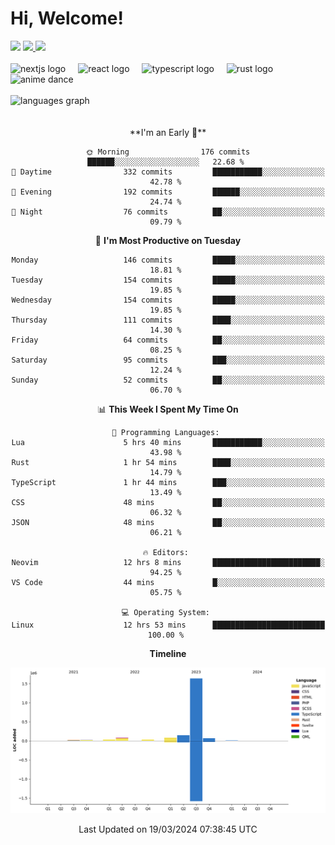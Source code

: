 <div align="center">
  <h1 align="left">
    Hi, Welcome!
  </h1>
  <div align="left">
    <div>
      <img src="https://img.shields.io/github/followers/kraken-afk.svg?style=social&label=Follow&maxAge=2592000" />
      <a href="https://twitter.com/trshppl">
        <img src="https://img.shields.io/twitter/follow/trshppl" />
      </a>
      <a href="https://nv-me.vercel.app">
        <img src="https://img.shields.io/badge/visit-my_site-blue" />
      </a>
    </div>
    <br />
    <div>
      <img src="https://skillicons.dev/icons?i=nextjs" height="40" alt="nextjs logo" />
      <img width="12" />
      <img src="https://skillicons.dev/icons?i=react" height="40" alt="react logo" />
      <img width="12" />
      <img src="https://skillicons.dev/icons?i=ts" height="40" alt="typescript logo" />
      <img width="12" />
      <img src="https://skillicons.dev/icons?i=rust" height="40" alt="rust logo" />
      <img src="https://media.tenor.com/sbvSVkB_hq8AAAAi/anime-dens.gif" alt="anime dance" height="40" />
    </div>
    <br />
    <div>
      <img src="https://github-readme-stats.vercel.app/api/top-langs?username=kraken-afk&locale=en&hide_title=false&layout=compact&card_width=320&langs_count=6&theme=rose_pine&hide_border=true&order=2" height="150" alt="languages graph" />
    </div>
  </div>
  <br />
  <br/>
  <!--START_SECTION:waka-->
**I'm an Early 🐤** 

```text
🌞 Morning                176 commits         ██████░░░░░░░░░░░░░░░░░░░   22.68 % 
🌆 Daytime                332 commits         ███████████░░░░░░░░░░░░░░   42.78 % 
🌃 Evening                192 commits         ██████░░░░░░░░░░░░░░░░░░░   24.74 % 
🌙 Night                  76 commits          ██░░░░░░░░░░░░░░░░░░░░░░░   09.79 % 
```
📅 **I'm Most Productive on Tuesday** 

```text
Monday                   146 commits         █████░░░░░░░░░░░░░░░░░░░░   18.81 % 
Tuesday                  154 commits         █████░░░░░░░░░░░░░░░░░░░░   19.85 % 
Wednesday                154 commits         █████░░░░░░░░░░░░░░░░░░░░   19.85 % 
Thursday                 111 commits         ████░░░░░░░░░░░░░░░░░░░░░   14.30 % 
Friday                   64 commits          ██░░░░░░░░░░░░░░░░░░░░░░░   08.25 % 
Saturday                 95 commits          ███░░░░░░░░░░░░░░░░░░░░░░   12.24 % 
Sunday                   52 commits          ██░░░░░░░░░░░░░░░░░░░░░░░   06.70 % 
```


📊 **This Week I Spent My Time On** 

```text
💬 Programming Languages: 
Lua                      5 hrs 40 mins       ███████████░░░░░░░░░░░░░░   43.98 % 
Rust                     1 hr 54 mins        ████░░░░░░░░░░░░░░░░░░░░░   14.79 % 
TypeScript               1 hr 44 mins        ███░░░░░░░░░░░░░░░░░░░░░░   13.49 % 
CSS                      48 mins             ██░░░░░░░░░░░░░░░░░░░░░░░   06.32 % 
JSON                     48 mins             ██░░░░░░░░░░░░░░░░░░░░░░░   06.21 % 

🔥 Editors: 
Neovim                   12 hrs 8 mins       ████████████████████████░   94.25 % 
VS Code                  44 mins             █░░░░░░░░░░░░░░░░░░░░░░░░   05.75 % 

💻 Operating System: 
Linux                    12 hrs 53 mins      █████████████████████████   100.00 % 
```

**Timeline**

![Lines of Code chart](https://raw.githubusercontent.com/kraken-afk/kraken-afk/main/assets/bar_graph.png)


 Last Updated on 19/03/2024 07:38:45 UTC
<!--END_SECTION:waka-->
</div>
<br />